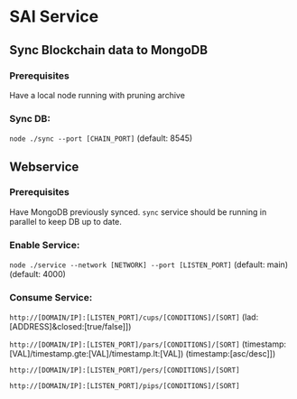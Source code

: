 # SAI Service

## Sync Blockchain data to MongoDB

### Prerequisites

Have a local node running with pruning archive

### Sync DB:

`node ./sync --port [CHAIN_PORT]` (default: 8545)

## Webservice

### Prerequisites

Have MongoDB previously synced. `sync` service should be running in parallel to keep DB up to date.

### Enable Service:

`node ./service --network [NETWORK] --port [LISTEN_PORT]` (default: main) (default: 4000)

### Consume Service:

`http://[DOMAIN/IP]:[LISTEN_PORT]/cups/[CONDITIONS]/[SORT]` (lad:[ADDRESS]&closed:[true/false]])

`http://[DOMAIN/IP]:[LISTEN_PORT]/pars/[CONDITIONS]/[SORT]` (timestamp:[VAL]/timestamp.gte:[VAL]/timestamp.lt:[VAL]) (timestamp:[asc/desc]])

`http://[DOMAIN/IP]:[LISTEN_PORT]/pers/[CONDITIONS]/[SORT]`

`http://[DOMAIN/IP]:[LISTEN_PORT]/pips/[CONDITIONS]/[SORT]`
